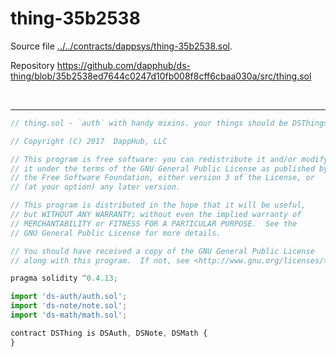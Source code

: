 # thing-35b2538

Source file [../../contracts/dappsys/thing-35b2538.sol](../../contracts/dappsys/thing-35b2538.sol).

Repository https://github.com/dapphub/ds-thing/blob/35b2538ed7644c0247d10fb008f8cff6cbaa030a/src/thing.sol

<br />

<hr />

```javascript
// thing.sol - `auth` with handy mixins. your things should be DSThings

// Copyright (C) 2017  DappHub, LLC

// This program is free software: you can redistribute it and/or modify
// it under the terms of the GNU General Public License as published by
// the Free Software Foundation, either version 3 of the License, or
// (at your option) any later version.

// This program is distributed in the hope that it will be useful,
// but WITHOUT ANY WARRANTY; without even the implied warranty of
// MERCHANTABILITY or FITNESS FOR A PARTICULAR PURPOSE.  See the
// GNU General Public License for more details.

// You should have received a copy of the GNU General Public License
// along with this program.  If not, see <http://www.gnu.org/licenses/>.

pragma solidity ^0.4.13;

import 'ds-auth/auth.sol';
import 'ds-note/note.sol';
import 'ds-math/math.sol';

contract DSThing is DSAuth, DSNote, DSMath {
}

```
